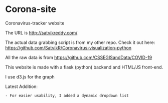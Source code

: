 # Corona-site
Coronavirus-tracker website

The URL is http://satvikreddy.com/

The actual data grabbing script is from my other repo. Check it out here: https://github.com/SatvikR/Coronavirus-visualization-python

All the raw data is from https://github.com/CSSEGISandData/COVID-19

This website is made with a flask (python) backend and HTML/JS front-end.

I use d3.js for the graph

Latest Addition:
    
    - For easier usability, I added a dynamic dropdown list